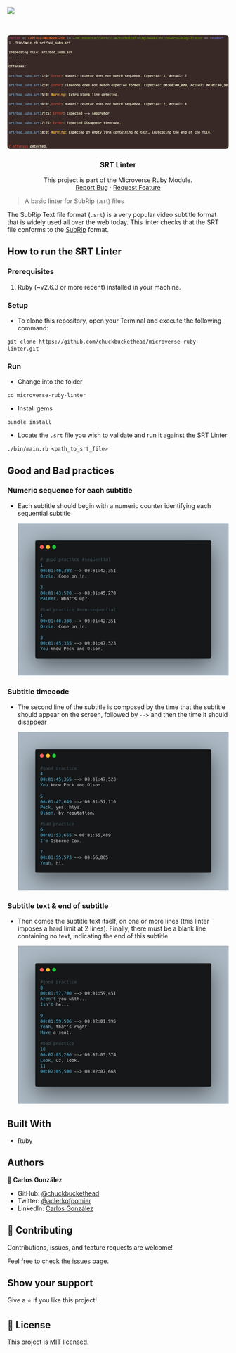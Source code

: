 ![](https://img.shields.io/badge/Microverse-blueviolet)

<br />
<p align="center">
  <a href="https://github.com/chuckbuckethead/microverse-ruby-linter">
    <img src="img/screenshot.png" alt="Logo">
  </a>

  <h3 align="center">SRT Linter</h3>

  <p align="center">
    This project is part of the Microverse Ruby Module.
    <br />
    <a href="https://github.com/chuckbuckethead/microverse-ruby-linter/issues">Report Bug</a>
    ·
    <a href="https://github.com/chuckbuckethead/microverse-ruby-linter/issues">Request Feature</a>
  </p>
</p>

> A basic linter for SubRip (.srt) files

The SubRip Text file format (`.srt`) is a very popular video subtitle format that is widely used all over the web today. This linter checks that the SRT file conforms to the [SubRip](https://en.wikipedia.org/wiki/SubRip#File_format) format.

## How to run the SRT Linter

### Prerequisites

1. Ruby (~v2.6.3 or more recent) installed in your machine.

### Setup

* To clone this repository, open your Terminal and execute the following command:
```
git clone https://github.com/chuckbuckethead/microverse-ruby-linter.git
```

### Run
* Change into the folder
```
cd microverse-ruby-linter
```
* Install gems
```
bundle install
```
* Locate the `.srt` file you wish to validate and run it against the SRT Linter
```
./bin/main.rb <path_to_srt_file>
```

## Good and Bad practices

### Numeric sequence for each subtitle
* Each subtitle should begin with a numeric counter identifying each sequential subtitle

    <img src="img/numeric_sequence.png" alt="Numeric sequence">

### Subtitle timecode
* The second line of the subtitle is composed by the time that the subtitle should appear on the screen, followed by `-->` and then the time it should disappear

    <img src="img/timecode.png" alt="Subtitle timecode">

### Subtitle text & end of subtitle
* Then comes the subtitle text itself, on one or more lines (this linter imposes a hard limit at 2 lines). Finally, there must be a blank line containing no text, indicating the end of this subtitle

    <img src="img/subtitle_text.png" alt="Subtitle text">

## Built With

- Ruby

## Authors

👤  **Carlos González**
- GitHub: [@chuckbuckethead](https://github.com/chuckbuckethead)
- Twitter: [@aclerkofpomier](https://twitter.com/aclerkofpomier)
- LinkedIn: [Carlos González](https://www.linkedin.com/in/carlosrmgonzalez/)

## 🤝 Contributing

Contributions, issues, and feature requests are welcome!

Feel free to check the [issues page](https://github.com/chuckbuckethead/microverse-ruby-linter/issues).

## Show your support

Give a ⭐️ if you like this project!

## 📝 License

This project is [MIT](https://www.mit.edu/~amini/LICENSE.md) licensed.

